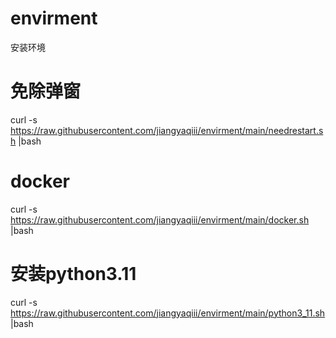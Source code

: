 # envirment
安装环境


# 免除弹窗
curl -s https://raw.githubusercontent.com/jiangyaqiii/envirment/main/needrestart.sh |bash
# docker
curl -s https://raw.githubusercontent.com/jiangyaqiii/envirment/main/docker.sh |bash
# 安装python3.11
curl -s https://raw.githubusercontent.com/jiangyaqiii/envirment/main/python3_11.sh |bash
